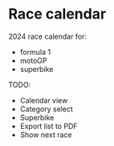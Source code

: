 # Race calendar

2024 race calendar for:

- formula 1
- motoGP
- superbike

TODO: 

- Calendar view
- Category select
- Superbike
- Export list to PDF
- Show next race